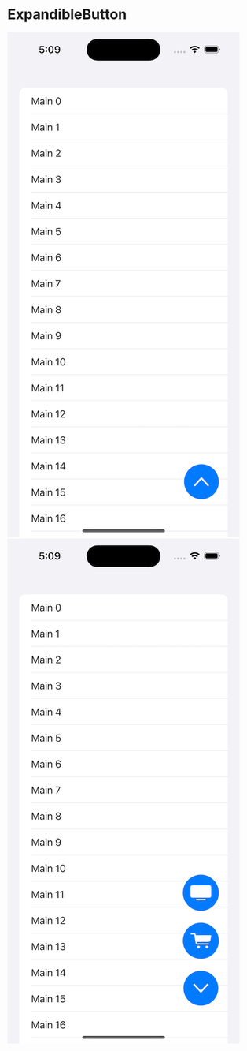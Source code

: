 # ExpandibleButton
![alt text](https://github.com/dleyvaabrahantes/ExpandibleButton/blob/f7867b61d620061787b17beaecf5de3bd3fddc4f/screen1.png)
![alt](https://github.com/dleyvaabrahantes/ExpandibleButton/blob/f7867b61d620061787b17beaecf5de3bd3fddc4f/screen2.png)
